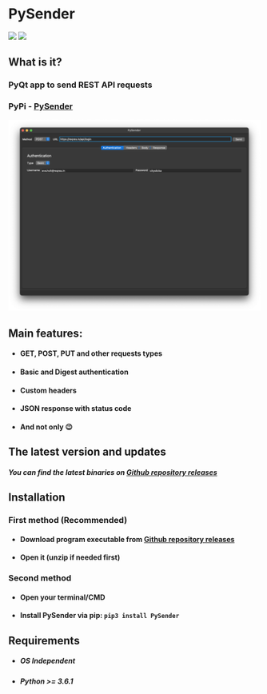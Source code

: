 # PySender
![](https://img.shields.io/pypi/pyversions/PySender)
![](https://img.shields.io/pypi/l/PySender)

## What is it?
### PyQt app to send REST API requests
### PyPi - [PySender](https://pypi.org/project/PySender/)
![screenshot](https://github.com/fast-geek/PySender/raw/master/screenshot.png)

## Main features:
* #### GET, POST, PUT and other requests types
* #### Basic and Digest authentication
* #### Custom headers
* #### JSON response with status code
* #### And not only 😉

## The latest version and updates

##### You can find the latest binaries on [Github repository releases](https://github.com/fast-geek/PySender/releases)

## Installation

### First method (Recommended)
* #### Download program executable from [Github repository releases](https://github.com/fast-geek/PySender/releases)
* #### Open it (unzip if needed first)

### Second method
* #### Open your terminal/CMD
* #### Install PySender via pip: ```pip3 install PySender```

## Requirements

* ##### OS Independent
* ##### Python >= 3.6.1